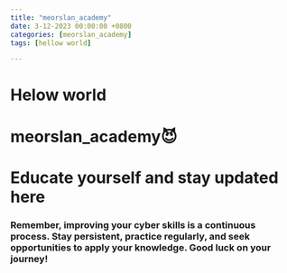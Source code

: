 ```yaml
---
title: "meorslan_academy"
date: 3-12-2023 00:00:00 +0800
categories: [meorslan_academy]
tags: [hellow world]

---
```


# Helow world
# meorslan_academy😈
# Educate yourself and stay updated here
### Remember, improving your cyber skills is a continuous process. Stay persistent, practice regularly, and seek opportunities to apply your knowledge. Good luck on your journey!
